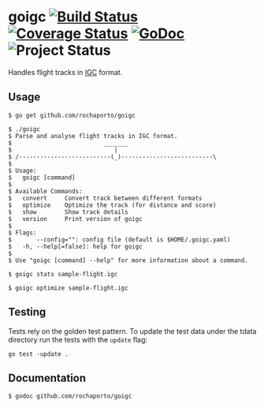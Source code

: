 # goigc [![Build Status](https://travis-ci.org/ezgliding/goigc.svg)](http://travis-ci.org/ezgliding/goigc) [![Coverage Status](https://coveralls.io/repos/github/ezgliding/goigc/badge.svg?branch=vendor)](https://coveralls.io/github/ezgliding/goigc?branch=vendor) [![GoDoc](https://godoc.org/github.com/ezgliding/goigc?status.png)](https://godoc.org/github.com/ezgliding/goigc) ![Project Status](http://img.shields.io/badge/status-prealpha-red.svg)

Handles flight tracks in [IGC](http://www.fai.org/component/phocadownload/category/?download=5745:igc-flight-recorder-specification-edition-2-with-al1-2011-5-31) format.

## Usage

    $ go get github.com/rochaporto/goigc

    $ ./goigc 
    $ Parse and analyse flight tracks in IGC format.
    $                          _______
    $                             |
    $ /--------------------------(_)--------------------------\
    $ 
    $ Usage:
    $   goigc [command]
    $ 
    $ Available Commands:
    $   convert     Convert track between different formats
    $   optimize    Optimize the track (for distance and score)
    $   show        Show track details
    $   version     Print version of goigc
    $ 
    $ Flags:
    $       --config="": config file (default is $HOME/.goigc.yaml)
    $   -h, --help[=false]: help for goigc
    $ 
    $ Use "goigc [command] --help" for more information about a command.

    $ goigc stats sample-flight.igc

    $ goigc optimize sample-flight.igc

## Testing

Tests rely on the golden test pattern. To update the test data under the tdata
directory run the tests with the `update` flag:
```
go test -update .
```

## Documentation

    $ godoc github.com/rochaporto/goigc

